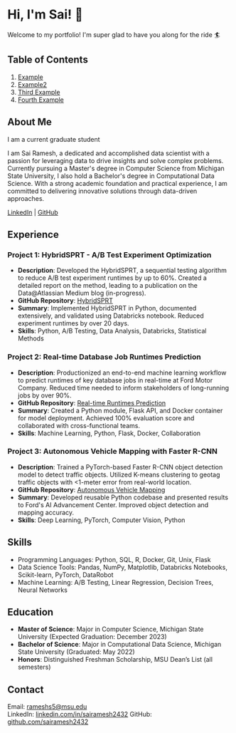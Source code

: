 # Hi, I'm Sai! 👋

Welcome to my portfolio! I'm super glad to have you along for the ride 🏄

## Table of Contents
1. [Example](#example)
2. [Example2](#example2)
3. [Third Example](#third-example)
4. [Fourth Example](#fourth-examplehttpwwwfourthexamplecom)

## About Me

I am a current graduate student  

I am Sai Ramesh, a dedicated and accomplished data scientist with a passion for leveraging data to drive insights and solve complex problems. Currently pursuing a Master's degree in Computer Science from Michigan State University, I also hold a Bachelor's degree in Computational Data Science. With a strong academic foundation and practical experience, I am committed to delivering innovative solutions through data-driven approaches.

[LinkedIn](https://linkedin.com/in/sairamesh2432) | [GitHub](https://github.com/sairamesh2432)

## Experience



### Project 1: HybridSPRT - A/B Test Experiment Optimization
- **Description**: Developed the HybridSPRT, a sequential testing algorithm to reduce A/B test experiment runtimes by up to 60%. Created a detailed report on the method, leading to a publication on the Data@Atlassian Medium blog (in-progress).
- **GitHub Repository**: [HybridSPRT](https://github.com/sairamesh2432/hybridsprt)
- **Summary**: Implemented HybridSPRT in Python, documented extensively, and validated using Databricks notebook. Reduced experiment runtimes by over 20 days.
- **Skills**: Python, A/B Testing, Data Analysis, Databricks, Statistical Methods

### Project 2: Real-time Database Job Runtimes Prediction
- **Description**: Productionized an end-to-end machine learning workflow to predict runtimes of key database jobs in real-time at Ford Motor Company. Reduced time needed to inform stakeholders of long-running jobs by over 90%.
- **GitHub Repository**: [Real-time Runtimes Prediction](https://github.com/sairamesh2432/realtime-runtimes-prediction)
- **Summary**: Created a Python module, Flask API, and Docker container for model deployment. Achieved 100% evaluation score and collaborated with cross-functional teams.
- **Skills**: Machine Learning, Python, Flask, Docker, Collaboration

### Project 3: Autonomous Vehicle Mapping with Faster R-CNN
- **Description**: Trained a PyTorch-based Faster R-CNN object detection model to detect traffic objects. Utilized K-means clustering to geotag traffic objects with <1-meter error from real-world location.
- **GitHub Repository**: [Autonomous Vehicle Mapping](https://github.com/sairamesh2432/autonomous-vehicle-mapping)
- **Summary**: Developed reusable Python codebase and presented results to Ford's AI Advancement Center. Improved object detection and mapping accuracy.
- **Skills**: Deep Learning, PyTorch, Computer Vision, Python

## Skills

- Programming Languages: Python, SQL, R, Docker, Git, Unix, Flask
- Data Science Tools: Pandas, NumPy, Matplotlib, Databricks Notebooks, Scikit-learn, PyTorch, DataRobot
- Machine Learning: A/B Testing, Linear Regression, Decision Trees, Neural Networks

## Education

- **Master of Science**: Major in Computer Science, Michigan State University (Expected Graduation: December 2023)
- **Bachelor of Science**: Major in Computational Data Science, Michigan State University (Graduated: May 2022)
- **Honors**: Distinguished Freshman Scholarship, MSU Dean’s List (all semesters)

## Contact

Email: rameshs5@msu.edu  
LinkedIn: [linkedin.com/in/sairamesh2432](https://linkedin.com/in/sairamesh2432)
GitHub: [github.com/sairamesh2432](https://github.com/sairamesh2432)

<!--
**sairamesh2432/sairamesh2432** is a ✨ _special_ ✨ repository because its `README.md` (this file) appears on your GitHub profile.

Here are some ideas to get you started:

- 🔭 I’m currently working on ...
- 🌱 I’m currently learning ...
- 👯 I’m looking to collaborate on ...
- 🤔 I’m looking for help with ...
- 💬 Ask me about ...
- 📫 How to reach me: ...
- 😄 Pronouns: ...
- ⚡ Fun fact: ...
-->
